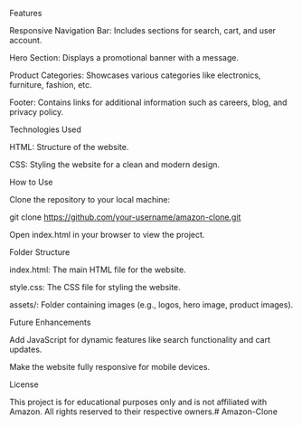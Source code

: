 Features

Responsive Navigation Bar: Includes sections for search, cart, and user account.

Hero Section: Displays a promotional banner with a message.

Product Categories: Showcases various categories like electronics, furniture, fashion, etc.

Footer: Contains links for additional information such as careers, blog, and privacy policy.

Technologies Used

HTML: Structure of the website.

CSS: Styling the website for a clean and modern design.

How to Use

Clone the repository to your local machine:

git clone https://github.com/your-username/amazon-clone.git

Open index.html in your browser to view the project.

Folder Structure

index.html: The main HTML file for the website.

style.css: The CSS file for styling the website.

assets/: Folder containing images (e.g., logos, hero image, product images).

Future Enhancements

Add JavaScript for dynamic features like search functionality and cart updates.

Make the website fully responsive for mobile devices.

License

This project is for educational purposes only and is not affiliated with Amazon. All rights reserved to their respective owners.# Amazon-Clone
